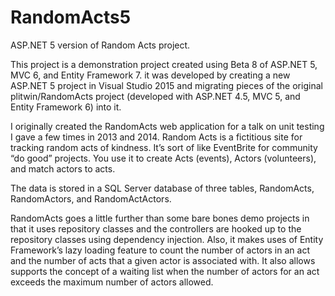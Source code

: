 # RandomActs5
ASP.NET 5 version of Random Acts project.

This project is a demonstration project created using Beta 8 of ASP.NET 5, MVC 6, and Entity Framework 7. 
it was developed by creating a new ASP.NET 5 project in Visual Studio 2015 and migrating pieces of the original 
plitwin/RandomActs project (developed with ASP.NET 4.5, MVC 5, and Entity Framework 6) into it.

I originally created the RandomActs web application for a talk on unit testing I gave a few times in 2013 and 2014. Random Acts is a fictitious site for tracking random acts of kindness. It’s sort of like EventBrite for community “do good” projects. You use it to create Acts (events), Actors (volunteers), and match actors to acts. 

The data is stored in a SQL Server database of three tables, RandomActs, RandomActors, and RandomActActors.

RandomActs goes a little further than some bare bones demo projects in that it uses repository classes and the controllers are hooked up to the repository classes using dependency injection. Also, it makes uses of Entity Framework’s lazy loading feature to count the number of actors in an act and the number of acts that a given actor is associated with. It also allows supports the concept of a waiting list when the number of actors for an act exceeds the maximum number of actors allowed.

